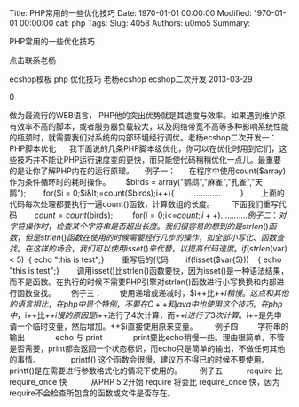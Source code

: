 Title: PHP常用的一些优化技巧
Date: 1970-01-01 00:00:00
Modified: 1970-01-01 00:00:00
cat: php
Tags: 
Slug: 4058
Authors: u0mo5 
Summary: 

PHP常用的一些优化技巧

点击联系老杨

ecshop模板 php 优化技巧 老杨ecshop ecshop二次开发 2013-03-29


0




做为最流行的WEB语言， PHP他的突出优势就是其速度与效率。如果遇到维护原有效率不高的脚本，或者服务器负载较大，以及网络带宽不高等多种影响系统性能的瓶颈时，就需要我们对系统的内部环境经行调优。老杨ecshop二次开发一：PHP脚本优化      我下面说的几条PHP脚本级优化，你可以在优化时用到它们，这些技巧并不能让PHP运行速度变的更快，而只能使代码稍稍优化一点儿。最重要的是让你了解PHP内在的运行原理。     例子一：      在程序中使用count($array)作为条件循环时的耗时操作。       $birds = array("鹦鹉","麻雀","孔雀","天鹅");        for($i = 0;$i&lt;=count($birds);i++){         ............         }        上面的代码每次处理都要执行一遍count()函数，计算数组的长度。        下面我们重写代码        $count = count($birds);         for($i = 0;$i&lt;=$count;i++){         ............         }       例子二：        对字符操作时，检查某个字符串是否超出长度。我们很容易的想到的是strlen()函数，但是strlen()函数在使用的时候需要经行几步的操作，如全部小写化、函数查找。        在这样的场合，我们可以使用isset()来代替，以提高代码速度。        if(strlen($var) &lt; 5)  { echo "this is test";}        重写后的代码        if(!isset($var{5}))    { echo "this is test";}        调用isset()比strlen()函数要快，因为isset()是一种语法结果，而不是函数。在执行的时候不需要PHP引擎对strlen()函数进行小写换换和内部进行函数查找。       例子三：        使用递增或递减时，$i++比++$i稍慢。这点和其他的语言相比，在php中是个特例，不要在C++和java中也使用这个技巧。在php中，$i++比++$i慢的原因是$i++进行了4次计算，而++$i        进行了3次计算。$i++是先申请一个临时变量，然后增加。++$i直接使用原来变量。        例子四         字符串的输出              echo 与 print              print要比echo稍慢一些。理由很简单，不管是否需要，print都会返回一个状态标识，而echo只是简单的输出，不做任何其他的事情。              printf() 这个函数会很慢，建议万不得已的时候不要使用。printf()是在需要进行参数格式化的情况下使用的。        例子五           require 比 require_once 快           从PHP 5.2开始 require 将会比 require_once 快，因为require不会检查所包含的函数或文件是否存在。




